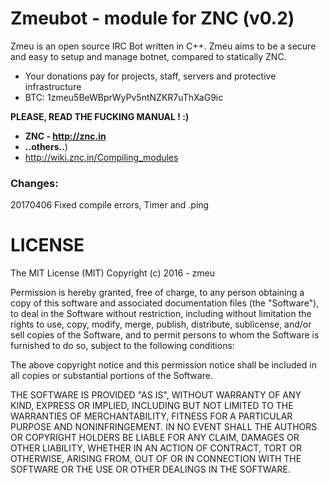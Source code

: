 Zmeubot - module for ZNC (v0.2)
===

Zmeu is an open source IRC Bot written in C++.
Zmeu aims to be a secure and easy to setup and manage botnet, compared to statically ZNC.

- Your donations pay for projects, staff, servers and protective infrastructure
- BTC: 1zmeu5BeWBprWyPv5ntNZKR7uThXaG9ic

**PLEASE, READ THE FUCKING MANUAL ! :)**

- **ZNC - http://znc.in**
- **..others..**)
- http://wiki.znc.in/Compiling_modules

### Changes:
20170406 Fixed compile errors, Timer and .ping

LICENSE
===
The MIT License (MIT) Copyright (c) 2016 - zmeu

Permission is hereby granted, free of charge, to any person obtaining a copy of this software and associated documentation files (the "Software"), to deal in the Software without restriction, including without limitation the rights to use, copy, modify, merge, publish, distribute, sublicense, and/or sell copies of the Software, and to permit persons to whom the Software is furnished to do so, subject to the following conditions:

The above copyright notice and this permission notice shall be included in all copies or substantial portions of the Software.

THE SOFTWARE IS PROVIDED "AS IS", WITHOUT WARRANTY OF ANY KIND, EXPRESS OR IMPLIED, INCLUDING BUT NOT LIMITED TO THE WARRANTIES OF MERCHANTABILITY, FITNESS FOR A PARTICULAR PURPOSE AND NONINFRINGEMENT. IN NO EVENT SHALL THE AUTHORS OR COPYRIGHT HOLDERS BE LIABLE FOR ANY CLAIM, DAMAGES OR OTHER LIABILITY, WHETHER IN AN ACTION OF CONTRACT, TORT OR OTHERWISE, ARISING FROM, OUT OF OR IN CONNECTION WITH THE SOFTWARE OR THE USE OR OTHER DEALINGS IN THE SOFTWARE.
